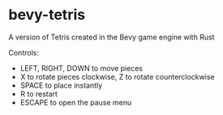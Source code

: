 # bevy-tetris
A version of Tetris created in the Bevy game engine with Rust

Controls:
- LEFT, RIGHT, DOWN to move pieces
- X to rotate pieces clockwise, Z to rotate counterclockwise
- SPACE to place instantly
- R to restart
- ESCAPE to open the pause menu
